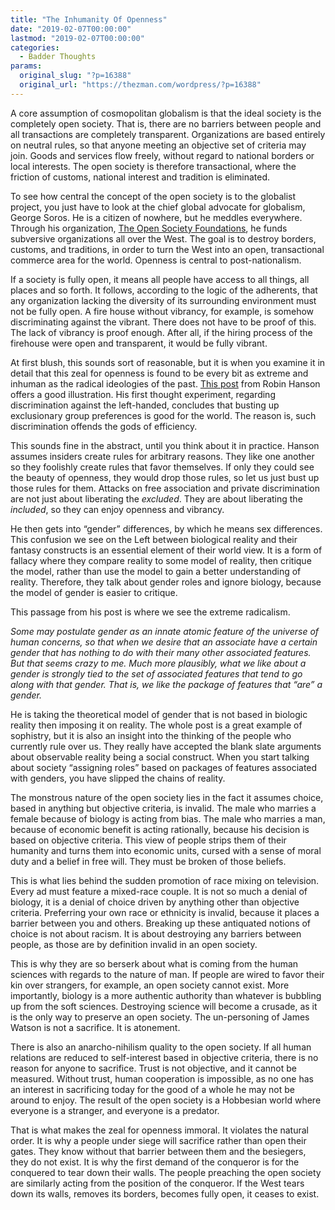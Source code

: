 ```yaml
---
title: "The Inhumanity Of Openness"
date: "2019-02-07T00:00:00"
lastmod: "2019-02-07T00:00:00"
categories:
  - Badder Thoughts
params:
  original_slug: "?p=16388"
  original_url: "https://thezman.com/wordpress/?p=16388"
---
```


A core assumption of cosmopolitan globalism is that the ideal society is
the completely open society. That is, there are no barriers between
people and all transactions are completely transparent. Organizations
are based entirely on neutral rules, so that anyone meeting an objective
set of criteria may join. Goods and services flow freely, without regard
to national borders or local interests. The open society is therefore
transactional, where the friction of customs, national interest and
tradition is eliminated.

To see how central the concept of the open society is to the globalist
project, you just have to look at the chief global advocate for
globalism, George Soros. He is a citizen of nowhere, but he meddles
everywhere. Through his organization, [The Open Society
Foundations](https://www.opensocietyfoundations.org/), he funds
subversive organizations all over the West. The goal is to destroy
borders, customs, and traditions, in order to turn the West into an
open, transactional commerce area for the world. Openness is central to
post-nationalism.

If a society is fully open, it means all people have access to all
things, all places and so forth. It follows, according to the logic of
the adherents, that any organization lacking the diversity of its
surrounding environment must not be fully open. A fire house without
vibrancy, for example, is somehow discriminating against the vibrant.
There does not have to be proof of this. The lack of vibrancy is proof
enough. After all, if the hiring process of the firehouse were open and
transparent, it would be fully vibrant.

At first blush, this sounds sort of reasonable, but it is when you
examine it in detail that this zeal for openness is found to be every
bit as extreme and inhuman as the radical ideologies of the past. [This
post](http://www.overcomingbias.com/2019/01/gender-is-big.html) from
Robin Hanson offers a good illustration. His first thought experiment,
regarding discrimination against the left-handed, concludes that busting
up exclusionary group preferences is good for the world. The reason is,
such discrimination offends the gods of efficiency.

This sounds fine in the abstract, until you think about it in practice.
Hanson assumes insiders create rules for arbitrary reasons. They like
one another so they foolishly create rules that favor themselves. If
only they could see the beauty of openness, they would drop those rules,
so let us just bust up those rules for them. Attacks on free association
and private discrimination are not just about liberating the *excluded*.
They are about liberating the *included*, so they can enjoy openness and
vibrancy.

He then gets into “gender” differences, by which he means sex
differences. This confusion we see on the Left between biological
reality and their fantasy constructs is an essential element of their
world view. It is a form of fallacy where they compare reality to some
model of reality, then critique the model, rather than use the model to
gain a better understanding of reality. Therefore, they talk about
gender roles and ignore biology, because the model of gender is easier
to critique.

This passage from his post is where we see the extreme radicalism.

*Some may postulate gender as an innate atomic feature of the universe
of human concerns, so that when we desire that an associate have a
certain gender that has nothing to do with their many other associated
features. But that seems crazy to me. Much more plausibly, what we like
about a gender is strongly tied to the set of associated features that
tend to go along with that gender. That is, we like the package of
features that “are” a gender.*

He is taking the theoretical model of gender that is not based in
biologic reality then imposing it on reality. The whole post is a great
example of sophistry, but it is also an insight into the thinking of the
people who currently rule over us. They really have accepted the blank
slate arguments about observable reality being a social construct. When
you start talking about society “assigning roles” based on packages of
features associated with genders, you have slipped the chains of
reality.

The monstrous nature of the open society lies in the fact it assumes
choice, based in anything but objective criteria, is invalid. The male
who marries a female because of biology is acting from bias. The male
who marries a man, because of economic benefit is acting rationally,
because his decision is based on objective criteria. This view of people
strips them of their humanity and turns them into economic units, cursed
with a sense of moral duty and a belief in free will. They must be
broken of those beliefs.

This is what lies behind the sudden promotion of race mixing on
television. Every ad must feature a mixed-race couple. It is not so much
a denial of biology, it is a denial of choice driven by anything other
than objective criteria. Preferring your own race or ethnicity is
invalid, because it places a barrier between you and others. Breaking up
these antiquated notions of choice is not about racism. It is about
destroying any barriers between people, as those are by definition
invalid in an open society.

This is why they are so berserk about what is coming from the human
sciences with regards to the nature of man. If people are wired to favor
their kin over strangers, for example, an open society cannot exist.
More importantly, biology is a more authentic authority than whatever is
bubbling up from the soft sciences. Destroying science will become a
crusade, as it is the only way to preserve an open society. The
un-personing of James Watson is not a sacrifice. It is atonement.

There is also an anarcho-nihilism quality to the open society. If all
human relations are reduced to self-interest based in objective
criteria, there is no reason for anyone to sacrifice. Trust is not
objective, and it cannot be measured. Without trust, human cooperation
is impossible, as no one has an interest in sacrificing today for the
good of a whole he may not be around to enjoy. The result of the open
society is a Hobbesian world where everyone is a stranger, and everyone
is a predator.

That is what makes the zeal for openness immoral. It violates the
natural order. It is why a people under siege will sacrifice rather than
open their gates. They know without that barrier between them and the
besiegers, they do not exist. It is why the first demand of the
conqueror is for the conquered to tear down their walls. The people
preaching the open society are similarly acting from the position of the
conqueror. If the West tears down its walls, removes its borders,
becomes fully open, it ceases to exist.
